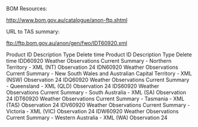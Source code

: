 


BOM Resources:


http://www.bom.gov.au/catalogue/anon-ftp.shtml

URL to TAS summary:

ftp://ftp.bom.gov.au/anon/gen/fwo/IDT60920.xml




Product ID  Description Type    Delete time
Product ID  Description Type    Delete time
IDD60920    Weather Observations Current Summary - Northern Territory - XML (NT)    Observation 24
IDN60920    Weather Observations Current Summary - New South Wales and Australian Capital Territory - XML (NSW) Observation 24
IDQ60920    Weather Observations Current Summary - Queensland - XML (QLD)   Observation 24
IDS60920    Weather Observations Current Summary - South Australia - XML (SA)   Observation 24
IDT60920    Weather Observations Current Summary - Tasmania - XML (TAS) Observation 24
IDV60920    Weather Observations Current Summary - Victoria - XML (VIC) Observation 24
IDW60920    Weather Observations Current Summary - Western Australia - XML (WA) Observation 24